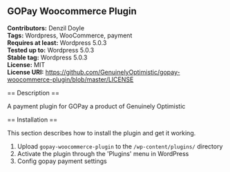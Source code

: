 ## GOPay Woocommerce Plugin

**Contributors:** Denzil Doyle  
**Tags:** Wordpress, WooCommerce, payment  
**Requires at least:** Wordpress 5.0.3  
**Tested up to:** Wordpress 5.0.3  
**Stable tag:** Wordpress 5.0.3  
**License:** MIT  
**License URI:** https://github.com/GenuinelyOptimistic/gopay-woocommerce-plugin/blob/master/LICENSE  

== Description ==

A payment plugin for GOPay a product of Genuinely Optimistic

== Installation ==

This section describes how to install the plugin and get it working.

1. Upload `gopay-woocommerce-plugin` to the `/wp-content/plugins/` directory
2. Activate the plugin through the 'Plugins' menu in WordPress
3. Config gopay payment settings
